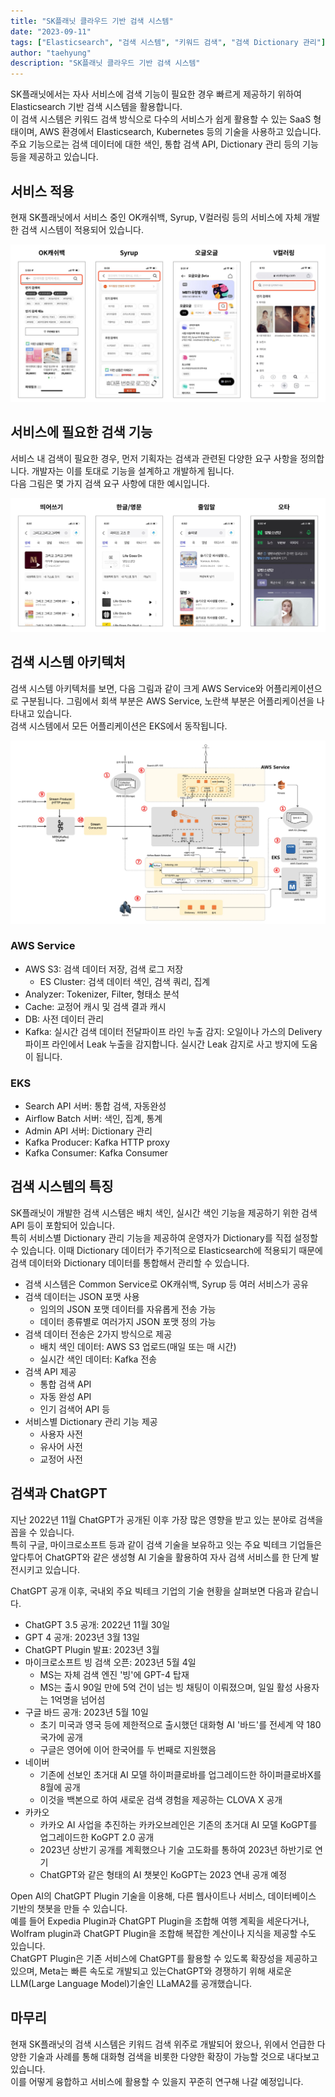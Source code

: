 ```yaml
---
title: "SK플래닛 클라우드 기반 검색 시스템"
date: "2023-09-11"
tags: ["Elasticsearch", "검색 시스템", "키워드 검색", "검색 Dictionary 관리"]
author: "taehyung"
description: "SK플래닛 클라우드 기반 검색 시스템"
---
```


SK플래닛에서는 자사 서비스에 검색 기능이 필요한 경우 빠르게 제공하기 위하여 Elasticsearch 기반 검색 시스템을 활용합니다.  
이 검색 시스템은 키워드 검색 방식으로 다수의 서비스가 쉽게 활용할 수 있는 SaaS 형태이며, AWS 환경에서 Elasticsearch, Kubernetes 등의 기술을 사용하고 있습니다.  
주요 기능으로는 검색 데이터에 대한 색인, 통합 검색 API, Dictionary 관리 등의 기능 등을 제공하고 있습니다.

## 서비스 적용
현재 SK플래닛에서 서비스 중인 OK캐쉬백, Syrup, V컬러링 등의 서비스에 자체 개발한 검색 시스템이 적용되어 있습니다.

![그림1. SK플래닛 서비스에 적용된 검색 시스템](./001.jpg)

## 서비스에 필요한 검색 기능
서비스 내 검색이 필요한 경우, 먼저 기획자는 검색과 관련된 다양한 요구 사항을 정의합니다.  개발자는 이를 토대로 기능을 설계하고 개발하게 됩니다.  
다음 그림은 몇 가지 검색 요구 사항에 대한 예시입니다. 

![그림2. 검색 요구 사항 예시](./002.jpg)

## 검색 시스템 아키텍처
검색 시스템 아키텍처를 보면, 다음 그림과 같이 크게 AWS Service와 어플리케이션으로 구분됩니다. 그림에서 회색 부분은 AWS Service, 노란색 부분은 어플리케이션을 나타내고 있습니다.  
검색 시스템에서 모든 어플리케이션은 EKS에서 동작됩니다.

![그림3. 검색 시스템 아키텍쳐](./003.jpg)

### AWS Service
* AWS S3: 검색 데이터 저장, 검색 로그 저장
    * ES Cluster: 검색 데이터 색인, 검색 쿼리, 집계
* Analyzer: Tokenizer, Filter, 형태소 분석
* Cache: 교정어 캐시 및 검색 결과 캐시
* DB: 사전 데이터 관리
* Kafka: 실시간 검색 데이터 전달파이프 라인 누출 감지: 오일이나 가스의 Delivery 파이프 라인에서 Leak 누출을 감지합니다. 실시간 Leak 감지로 사고 방지에 도움이 됩니다.

### EKS
* Search API 서버: 통합 검색, 자동완성
* Airflow Batch 서버: 색인, 집계, 통계
* Admin API 서버: Dictionary 관리
* Kafka Producer: Kafka HTTP proxy
* Kafka Consumer: Kafka Consumer

## 검색 시스템의 특징
SK플래닛이 개발한 검색 시스템은 배치 색인, 실시간 색인 기능을 제공하기 위한 검색 API 등이 포함되어 있습니다.  
특히 서비스별 Dictionary 관리 기능을 제공하여 운영자가 Dictionary를 직접 설정할 수 있습니다. 이때 Dictionary 데이터가 주기적으로 Elasticsearch에 적용되기 때문에 검색 데이터와 Dictionary 데이터를 통합해서 관리할 수 있습니다.

* 검색 시스템은 Common Service로 OK캐쉬백, Syrup 등 여러 서비스가 공유
* 검색 데이터는 JSON 포맷 사용
    * 임의의 JSON 포맷 데이터를 자유롭게 전송 가능
    * 데이터 종류별로 여러가지 JSON 포맷 정의 가능
* 검색 데이터 전송은 2가지 방식으로 제공
    * 배치 색인 데이터: AWS S3 업로드(매일 또는 매 시간)
    * 실시간 색인 데이터: Kafka 전송
* 검색 API 제공
    * 통합 검색 API
    * 자동 완성 API
    * 인기 검색어 API 등
* 서비스별 Dictionary 관리 기능 제공
    * 사용자 사전
    * 유사어 사전
    * 교정어 사전

## 검색과 ChatGPT

지난 2022년 11월 ChatGPT가 공개된 이후 가장 많은 영향을 받고 있는 분야로 검색을 꼽을 수 있습니다.  
특히 구글, 마이크로소프트 등과 같이 검색 기술을 보유하고 잇는 주요 빅테크 기업들은 앞다투어 ChatGPT와 같은 생성형 AI 기술을 활용하여 자사 검색 서비스를 한 단계 발전시키고 있습니다.  

ChatGPT 공개 이후, 국내외 주요 빅테크 기업의 기술 현황을 살펴보면  다음과 같습니다.

* ChatGPT 3.5 공개: 2022년 11월 30일
* GPT 4 공개: 2023년 3월 13일
* ChatGPT Plugin 발표: 2023년 3월
* 마이크로소프트 빙 검색 오픈: 2023년 5월 4일
    * MS는 자체 검색 엔진 '빙'에 GPT-4 탑재
    * MS는 출시 90일 만에 5억 건이 넘는 빙 채팅이 이뤄졌으며, 일일 활성 사용자는 1억명을 넘어섬
* 구글 바드 공개: 2023년 5월 10일
    * 초기 미국과 영국 등에 제한적으로 출시했던 대화형 AI '바드'를 전세계 약 180 국가에 공개
    * 구글은 영어에 이어 한국어를 두 번째로 지원했음
* 네이버
    * 기존에 선보인 초거대 AI 모델 하이퍼클로바를 업그레이드한 하이퍼클로바X를 8월에 공개
    * 이것을 백본으로 하여 새로운 검색 경험을 제공하는 CLOVA X 공개
* 카카오
    * 카카오 AI 사업을 추진하는 카카오브레인은 기존의 초거대 AI 모델 KoGPT를 업그레이드한 KoGPT 2.0 공개
    * 2023년 상반기 공개를 계획했으나 기술 고도화를 통하여 2023년 하반기로 연기
    * ChatGPT와 같은 형태의 AI 챗봇인 KoGPT는 2023 연내 공개 예정

Open AI의  ChatGPT Plugin 기술을 이용해,  다른 웹사이트나 서비스, 데이터베이스 기반의 챗봇을 만들 수 있습니다.  
예를 들어 Expedia Plugin과 ChatGPT Plugin을 조합해 여행 계획을 세운다거나, Wolfram plugin과 ChatGPT Plugin을 조합해 복잡한 계산이나 지식을 제공할 수도 있습니다.  
ChatGPT Plugin은 기존 서비스에 ChatGPT를 활용할 수 있도록 확장성을 제공하고 있으며,
Meta는 빠른 속도로 개발되고 있는ChatGPT와 경쟁하기 위해  새로운 LLM(Large Language Model)기술인  LLaMA2를 공개했습니다.  

## 마무리
현재 SK플래닛의  검색 시스템은 키워드 검색 위주로 개발되어 왔으나, 위에서 언급한 다양한 기술과 사례를 통해 대화형 검색을 비롯한 다양한 확장이 가능할 것으로 내다보고 있습니다.  
이를 어떻게 융합하고 서비스에 활용할 수 있을지 꾸준히 연구해 나갈 예정입니다.